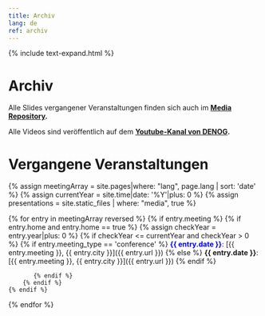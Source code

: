 ```yaml
---
title: Archiv
lang: de
ref: archiv
---
```

{% include text-expand.html %}

# Archiv

Alle Slides vergangener Veranstaltungen finden sich auch im <b>[Media Repository](https://github.com/denog/media).</b> 

Alle Videos sind veröffentlich auf dem <b>[Youtube-Kanal von DENOG](https://www.youtube.com/@DENOG).</b>


# Vergangene Veranstaltungen

{% assign meetingArray = site.pages|where: "lang", page.lang | sort: 'date' %}
{% assign currentYear = site.time|date: '%Y'|plus: 0 %}
{% assign presentations = site.static_files | where: "media", true %}

{% for entry in meetingArray reversed %}
    {% if entry.meeting %}
        {% if entry.home and entry.home == true %}
            {% assign checkYear = entry.year|plus: 0 %}
            {% if checkYear <= currentYear and checkYear > 0 %}
                {% if entry.meeting_type == 'conference' %}
<span style="color:blue">**{{ entry.date }}**</span>: [{{ entry.meeting }}, {{ entry.city }}]({{ entry.url }})
                {% else %}
**{{ entry.date }}**: [{{ entry.meeting }}, {{ entry.city }}]({{ entry.url }})
                {% endif %}
<!-- Funktioniert nie und geht immer wieder kaputt: 
<details>
    <summary><b>Slides</b> (click to expand)</summary>
<ul>
		{% for presentation in presentations %}
<li>{{ presentation.path }}</li>
    			{% if presentation.path contains entry.meeting %}
<li><a href="{{ presentation.path }}">{{ presentation.basename | replace: "_", " " }}</a></li>
    			{% endif %}
		{% endfor %}
</ul>
</details> -->
           {% endif %}
        {% endif %}
    {% endif %}
{% endfor %}
